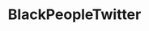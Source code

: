 ---
title: BlackPeopleTwitter
crosslinks:
- tmsbmeta
- livven
- AskReddit
- xkcd
- OutOfTheLoop
- hiphopheads
- The_Donald
- pics
- EnoughTrumpSpam
- AskHistorians
- politics
- funny
- youtubot
- john_yukis_bots
- IAmA
- MassdropBot
- todayilearned
- anti_gif_bot
- explainlikeimfive
- news
---